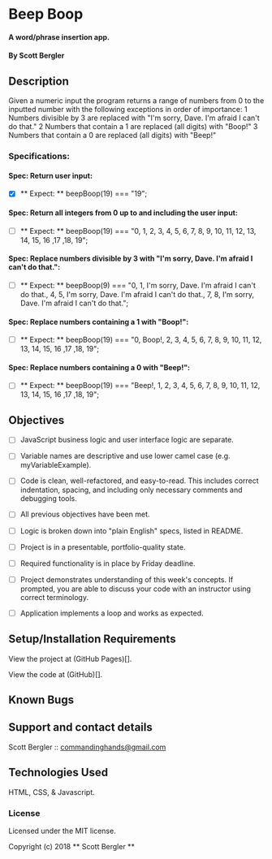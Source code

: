 # Beep Boop

#### A word/phrase insertion app.

#### By Scott Bergler

## Description
Given a numeric input the program returns a range of numbers from 0 to the inputted number with the following exceptions in order of importance:
1 Numbers divisible by 3 are replaced with "I'm sorry, Dave. I'm afraid I can't do that."
2 Numbers that contain a 1 are replaced (all digits) with "Boop!"
3 Numbers that contain a 0 are replaced (all digits) with "Beep!"

### Specifications:
#### Spec: Return user input:
- [x] ** Expect: ** beepBoop(19) === "19";

#### Spec: Return all integers from 0 up to and including the user input:
- [ ] ** Expect: ** beepBoop(19) === "0, 1, 2, 3, 4, 5, 6, 7, 8, 9, 10, 11, 12, 13, 14, 15, 16 ,17 ,18, 19";

#### Spec: Replace numbers divisible by 3 with "I'm sorry, Dave. I'm afraid I can't do that.":
- [ ] ** Expect: ** beepBoop(9) === "0, 1, I'm sorry, Dave. I'm afraid I can't do that., 4, 5, I'm sorry, Dave. I'm afraid I can't do that., 7, 8, I'm sorry, Dave. I'm afraid I can't do that.";

#### Spec: Replace numbers containing a 1 with "Boop!":
- [ ] ** Expect: ** beepBoop(19) === "0, Boop!, 2, 3, 4, 5, 6, 7, 8, 9, 10, 11, 12, 13, 14, 15, 16 ,17 ,18, 19";

#### Spec: Replace numbers containing a 0 with "Beep!":
- [ ] ** Expect: ** beepBoop(19) === "Beep!, 1, 2, 3, 4, 5, 6, 7, 8, 9, 10, 11, 12, 13, 14, 15, 16 ,17 ,18, 19";


## Objectives

- [ ] JavaScript business logic and user interface logic are separate.

- [ ] Variable names are descriptive and use lower camel case (e.g. myVariableExample).

- [ ] Code is clean, well-refactored, and easy-to-read. This includes correct indentation, spacing, and including only necessary comments and debugging tools.

- [ ] All previous objectives have been met.

- [ ] Logic is broken down into "plain English" specs, listed in README.

- [ ] Project is in a presentable, portfolio-quality state.

- [ ] Required functionality is in place by Friday deadline.

- [ ] Project demonstrates understanding of this week's concepts. If prompted, you are able to discuss your code with an instructor using correct terminology.

- [ ] Application implements a loop and works as expected.

## Setup/Installation Requirements
View the project at (GitHub Pages)[].

View the code at (GitHub)[].

## Known Bugs

## Support and contact details

Scott Bergler :: commandinghands@gmail.com

## Technologies Used

HTML, CSS, & Javascript.

### License

Licensed under the MIT license.

Copyright (c) 2018 ** Scott Bergler **
